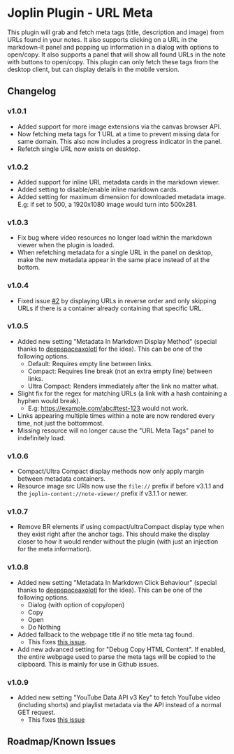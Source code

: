 # Joplin Plugin - URL Meta

This plugin will grab and fetch meta tags (title, description and image) from URLs found in your notes. It also supports clicking on a URL in the markdown-it panel and popping up information in a dialog with options to open/copy. It also supports a panel that will show all found URLs in the note with buttons to open/copy. This plugin can only fetch these tags from the desktop client, but can display details in the mobile version.

## Changelog

### v1.0.1

- Added support for more image extensions via the canvas browser API.
- Now fetching meta tags for 1 URL at a time to prevent missing data for same domain. This also now includes a progress indicator in the panel.
- Refetch single URL now exists on desktop.

### v1.0.2

- Added support for inline URL metadata cards in the markdown viewer.
- Added setting to disable/enable inline markdown cards.
- Added setting for maximum dimension for downloaded metadata image. E.g: if set to 500, a 1920x1080 image would turn into 500x281.

### v1.0.3

- Fix bug where video resources no longer load within the markdown viewer when the plugin is loaded.
- When refetching metadata for a single URL in the panel on desktop, make the new metadata appear in the same place instead of at the bottom.

### v1.0.4

- Fixed issue [#2](https://github.com/IsaacAKAJupiter/joplin-url-meta/issues/2) by displaying URLs in reverse order and only skipping URLs if there is a container already containing that specific URL.

### v1.0.5

- Added new setting "Metadata In Markdown Display Method" (special thanks to [deepspaceaxolotl](https://github.com/IsaacAKAJupiter/joplin-url-meta/issues/2#issuecomment-2285087563) for the idea). This can be one of the following options.
  - Default: Requires empty line between links.
  - Compact: Requires line break (not an extra empty line) between links.
  - Ultra Compact: Renders immediately after the link no matter what.
- Slight fix for the regex for matching URLs (a link with a hash containing a hyphen would break).
  - E.g: <https://example.com/abc#test-123> would not work.
- Links appearing multiple times within a note are now rendered every time, not just the bottommost.
- Missing resource will no longer cause the "URL Meta Tags" panel to indefinitely load.

### v1.0.6

- Compact/Ultra Compact display methods now only apply margin between metadata containers.
- Resource image src URIs now use the `file://` prefix if before v3.1.1 and the `joplin-content://note-viewer/` prefix if v3.1.1 or newer.

### v1.0.7

- Remove BR elements if using compact/ultraCompact display type when they exist right after the anchor tags. This should make the display closer to how it would render without the plugin (with just an injection for the meta information).

### v1.0.8

- Added new setting "Metadata In Markdown Click Behaviour" (special thanks to [deepspaceaxolotl](https://github.com/IsaacAKAJupiter/joplin-url-meta/issues/4#issue-2591373344) for the idea). This can be one of the following options.
  - Dialog (with option of copy/open)
  - Copy
  - Open
  - Do Nothing
- Added fallback to the webpage title if no title meta tag found.
  - This fixes [this issue](https://github.com/IsaacAKAJupiter/joplin-url-meta/issues/3#issuecomment-2416413276).
- Add new advanced setting for "Debug Copy HTML Content". If enabled, the entire webpage used to parse the meta tags will be copied to the clipboard. This is mainly for use in Github issues.

### v1.0.9

- Added new setting "YouTube Data API v3 Key" to fetch YouTube video (including shorts) and playlist metadata via the API instead of a normal GET request.
  - This fixes [this issue](https://github.com/IsaacAKAJupiter/joplin-url-meta/issues/3)

## Roadmap/Known Issues
